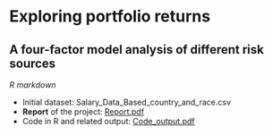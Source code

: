 # Exploring portfolio returns
## A four-factor model analysis of different risk sources
*R markdown*
- Initial dataset: Salary_Data_Based_country_and_race.csv
- **Report** of the project: [Report.pdf](Report.pdf)
- Code in R and related output: [Code_output.pdf](Code_output.pdf)



